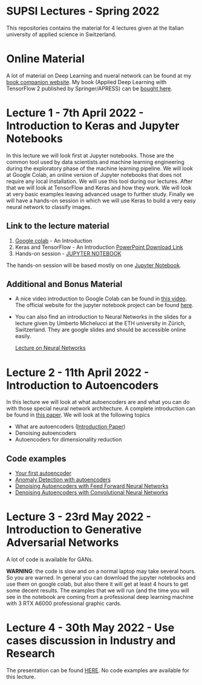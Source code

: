 # SUPSI Lectures - Spring 2022
This repositories contains the material for 4 lectures given at the Italian university of applied science in Switzerland.

# Online Material

A lot of material on Deep Learning and nueral network can be found at my [book companion website](https://adl.toelt.ai). My book (Applied Deep Learning with TensorFlow 2 published by Springer/APRESS) can be [bought here](https://link.springer.com/book/10.1007/978-1-4842-8020-1).

# Lecture 1 - 7th April 2022 - Introduction to Keras and Jupyter Notebooks

In this lecture we will look first at  Jupyter notebooks. Those are the common tool used by data scientists and machine learning engineering during the exploratory phase of the machine learning pipeline. We will look at Google Colab, an online version of Jupyter notebooks that does not require any local installation. We will use this tool during our lectures. After that we will look at TensorFlow and Keras and how they work. We will look at very basic examples leaving advanced usage to further study. Finally we will have a hands-on session in which we will use Keras to build a very easy neural network to classify images.

## Link to the lecture material

1. [Google colab](https://colab.research.google.com/notebooks/welcome.ipynb#recent=true) - An Introduction
2. Keras and TensorFlow - An Introduction [PowerPoint Download Link](https://github.com/toelt-llc/SUPSI-Lectures-2022/blob/main/1%20-%20Keras%20and%20TF/Quick%20Keras%20Overview.pptx)
3. Hands-on session - [JUPYTER NOTEBOOK](https://colab.research.google.com/github/toelt-llc/SUPSI-Lectures-2022/blob/main/1%20-%20Keras%20and%20TF/code/Easy_Network_with_Keras.ipynb)

The hands-on session will be based mostly on one [Jupyter Notebook](https://github.com/toelt-llc/SUPSI-Lectures-2022/blob/main/1%20-%20Keras%20and%20TF/code/Easy_Network_with_Keras.ipynb).

## Additional and Bonus Material

- A nice video introduction to Google Colab can be found in [this video](https://www.youtube.com/watch?v=HW29067qVWk&t=212s). The official website for the jupyter notebook project can be found [here](https://jupyter.org). 

- You can also find an introduction to Neural Networks in the slides for a lecture given by Umberto Michelucci at the ETH university in Zürich, Switzerland. They are google slides and should be accessible online easily.

  [Lecture on Neural Networks](https://docs.google.com/presentation/d/1SbPDwVeBwG4FoV1ySLGyc6C2C8r0vcKgEF4v8IvaSlE/edit?usp=sharing)

# Lecture 2 - 11th April 2022 - Introduction to Autoencoders

In this lecture we will look at what autoencoders are and what you can do with those special neural network architecture. A complete introduction can be found in [this paper](https://arxiv.org/abs/2201.03898). We will look at the following topics

- What are autoencoders ([Introduction Paper](https://arxiv.org/abs/2201.03898))
- Denoising autoencoders
- Autoencoders for dimensionality reduction

## Code examples

- [Your first autoencoder](https://colab.research.google.com/github/toelt-llc/ADL-Book-2nd-Ed/blob/master/docs/Autoencoders/Your_first_autoencoder_with_Keras.ipynb)
- [Anomaly Detection with autoencoders](https://colab.research.google.com/github/toelt-llc/ADL-Book-2nd-Ed/blob/master/docs/Autoencoders/Anomaly_detection_with_autoencoders.ipynb)
- [Denoising Autoencoders with Feed Forward Neural Networks](https://colab.research.google.com/github/toelt-llc/ADL-Book-2nd-Ed/blob/master/docs/Autoencoders/Denoising_autoencoders_with_FFNN.ipynb)
- [Denoising Autoencoders with Convolutional Neural Networks](https://colab.research.google.com/github/toelt-llc/ADL-Book-2nd-Ed/blob/master/docs/Autoencoders/Denoising_autoencoders_with_CNN.ipynb)

# Lecture 3 - 23rd May 2022 - Introduction to Generative Adversarial Networks

A lot of code is available for GANs. 

**WARNING**: the code is slow and on a normal laptop may take several hours. So you are warned. In general you can download the jupyter notebooks and use them on google colab, but also there it will get at least 4 hours to get some decent results. The examples that we will run (and the time you will see in the notebook are coming from a professional deep learning machine with 3 RTX A6000 professional graphic cards.

# Lecture 4 - 30th May 2022 - Use cases discussion in Industry and Research

The presentation can be found [HERE](https://github.com/toelt-llc/SUPSI-Lectures-2022/blob/main/4%20-%20Use%20Cases/SUPSI_Michelucci_AI_Lecture_UseCases.pptx). No code examples are available for this lecture.
